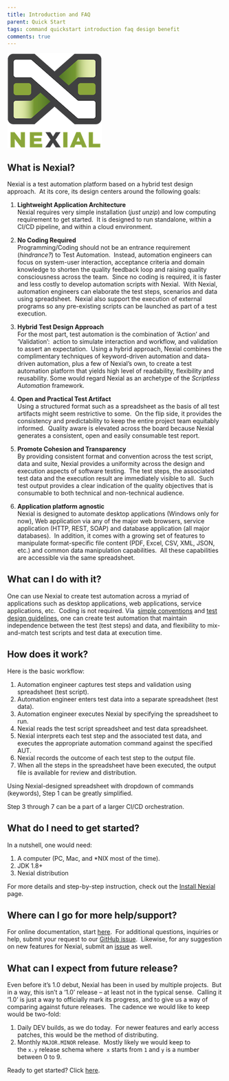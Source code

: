 ```yaml
---
title: Introduction and FAQ
parent: Quick Start
tags: command quickstart introduction faq design benefit
comments: true
---
```



![logo](../image/logo-x.png)


## What is Nexial?
Nexial is a test automation platform based on a hybrid test design approach.  At its core, its 
design centers around the following goals:

1.  **Lightweight Application Architecture**  
    Nexial requires very simple installation (_just unzip_) and low computing requirement to get 
    started.  It is designed to run standalone, within a CI/CD pipeline, and within a cloud 
    environment.  

2.  **No Coding Required**  
    Programming/Coding should not be an entrance requirement (_hindrance?_) to Test Automation.  
    Instead, automation engineers can focus on system-user interaction, acceptance criteria and 
    domain knowledge to shorten the quality feedback loop and raising quality consciousness across 
    the team.  Since no coding is required, it is faster and less costly to develop automation 
    scripts with Nexial.  With Nexial, automation engineers can elaborate the test steps, scenarios 
    and data using spreadsheet.  Nexial also support the execution of external programs so any 
    pre-existing scripts can be launched as part of a test execution.  

3.  **Hybrid Test Design Approach**  
    For the most part, test automation is the combination of ‘Action’ and ‘Validation’:  action to 
    simulate interaction and workflow, and validation to assert an expectation.  Using a hybrid 
    approach, Nexial combines the complimentary techniques of keyword-driven automation and 
    data-driven automation, plus a few of Nexial’s own, to create a test automation platform that 
    yields high level of readability, flexibility and reusability. Some would regard Nexial as an 
    archetype of the _Scriptless Automation_ framework.  
      
4.  **Open and Practical Test Artifact**  
    Using a structured format such as a spreadsheet as the basis of all test artifacts might seem 
    restrictive to some.  On the flip side, it provides the consistency and predictability to keep 
    the entire project team equitably informed.  Quality aware is elevated across the board because 
    Nexial generates a consistent, open and easily consumable test report.  
      
5.  **Promote Cohesion and Transparency**  
    By providing consistent format and convention across the test script, data and suite, Nexial 
    provides a uniformity across the design and execution aspects of software testing.  The test 
    steps, the associated test data and the execution result are immediately visible to all.  Such 
    test output provides a clear indication of the quality objectives that is consumable to both 
    technical and non-technical audience.  
      
6.  **Application platform agnostic**  
    Nexial is designed to automate desktop applications (Windows only for now), Web application 
    via any of the major web browsers, service application (HTTP, REST, SOAP) and database 
    application (all major databases).  In addition, it comes with a growing set of features to 
    manipulate format-specific file content (PDF, Excel, CSV, XML, JSON, etc.) and common data 
    manipulation capabilities.  All these capabilities are accessible via the same spreadsheet.


## What can I do with it?
One can use Nexial to create test automation across a myriad of applications such as desktop 
applications, web applications, service applications, etc.  Coding is not required. Via 
[simple conventions](UnderstandingProjectStructure) and [test design guidelines](UnderstandingExcelTemplates), 
one can create test automation that maintain independence between the test (test steps) and data, 
and flexibility to mix-and-match test scripts and test data at execution time.


## How does it work?
Here is the basic workflow:
1.  Automation engineer captures test steps and validation using spreadsheet (test script).
2.  Automation engineer enters test data into a separate spreadsheet (test data).
3.  Automation engineer executes Nexial by specifying the spreadsheet to run.
4.  Nexial reads the test script spreadsheet and test data spreadsheet.
5.  Nexial interprets each test step and the associated test data, and executes the appropriate 
			 automation command against the specified AUT.
6.  Nexial records the outcome of each test step to the output file.
7.  When all the steps in the spreadsheet have been executed, the output file is available for 
				review and distribution.

Using Nexial-designed spreadsheet with dropdown of commands (keywords), Step 1 can be greatly 
simplified.

Step 3 through 7 can be a part of a larger CI/CD orchestration.


## What do I need to get started?
In a nutshell, one would need:
1.  A computer (PC, Mac, and *NIX most of the time).
2.  JDK 1.8+
3.  Nexial distribution

For more details and step-by-step instruction, check out the [Install Nexial](InstallingNexial) page.


## Where can I go for more help/support?
For online documentation, start [here](../commands/).  For additional questions, inquiries or help, 
submit your request to our 
<a href="https://github.com/nexiality/nexial-core/issues" class="external-link" target="_nexial_external">GitHub issue</a>.  Likewise, for any 
suggestion on new features for Nexial, submit an 
<a href="https://github.com/nexiality/nexial-core/issues" class="external-link" target="_nexial_external">issue</a> as well. 


## What can I expect from future release?
Even before it’s 1.0 debut, Nexial has been in used by multiple projects.  But in a way, this isn’t 
a ‘1.0’ release – at least not in the typical sense.  Calling it ‘1.0’ is just a way to officially mark 
its progress, and to give us a way of comparing against future releases.  The cadence we would like 
to keep would be two-fold:

1.  Daily DEV builds, as we do today.  For newer features and early access patches, this would be 
			 the method of distributing.
2.  Monthly `MAJOR.MINOR` release.  Mostly likely we would keep to the `x.y` release schema where 
				`x` starts from `1` and `y` is a number between 0 to 9.

Ready to get started? Click [here](index.html).
